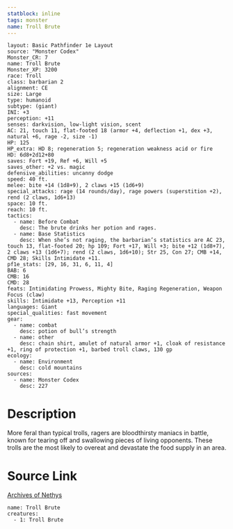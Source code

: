 ```yaml
---
statblock: inline
tags: monster
name: Troll Brute
---
```

```statblock
layout: Basic Pathfinder 1e Layout
source: "Monster Codex"
Monster_CR: 7
name: Troll Brute
Monster_XP: 3200
race: Troll
class: barbarian 2
alignment: CE
size: Large
type: humanoid
subtype: (giant)
INI: +3
perception: +11
senses: darkvision, low-light vision, scent
AC: 21, touch 11, flat-footed 18 (armor +4, deflection +1, dex +3, natural +6, rage -2, size -1)
HP: 125
HP_extra: HD 8; regeneration 5; regeneration weakness acid or fire
HD: 6d8+2d12+80
saves: Fort +19, Ref +6, Will +5
saves_other: +2 vs. magic
defensive_abilities: uncanny dodge
speed: 40 ft.
melee: bite +14 (1d8+9), 2 claws +15 (1d6+9)
special_attacks: rage (14 rounds/day), rage powers (superstition +2), rend (2 claws, 1d6+13)
space: 10 ft.
reach: 10 ft.
tactics:
  - name: Before Combat
    desc: The brute drinks her potion and rages.
  - name: Base Statistics
    desc: When she’s not raging, the barbarian’s statistics are AC 23, touch 13, flat-footed 20; hp 109; Fort +17, Will +3; bite +12 (1d8+7), 2 claws +13 (1d6+7); rend (2 claws, 1d6+10); Str 25, Con 27; CMB +14, CMD 28; Skills Intimidate +11.
pf1e_stats: [29, 16, 31, 6, 11, 4]
BAB: 6
CMB: 16
CMD: 28
feats: Intimidating Prowess, Mighty Bite, Raging Regeneration, Weapon Focus (claw)
skills: Intimidate +13, Perception +11
languages: Giant
special_qualities: fast movement
gear:
  - name: combat
    desc: potion of bull’s strength
  - name: other
    desc: chain shirt, amulet of natural armor +1, cloak of resistance +1, ring of protection +1, barbed troll claws, 130 gp
ecology:
  - name: Environment
    desc: cold mountains
sources:
  - name: Monster Codex
    desc: 227
```
# Description
More feral than typical trolls, ragers are bloodthirsty maniacs in battle, known for tearing off and swallowing pieces of living opponents. These trolls are the most likely to overeat and devastate the food supply in an area.
# Source Link
[Archives of Nethys](https://aonprd.com/MonsterDisplay.aspx?ItemName=Troll%20Brute)
```encounter-table
name: Troll Brute
creatures:
  - 1: Troll Brute
```
